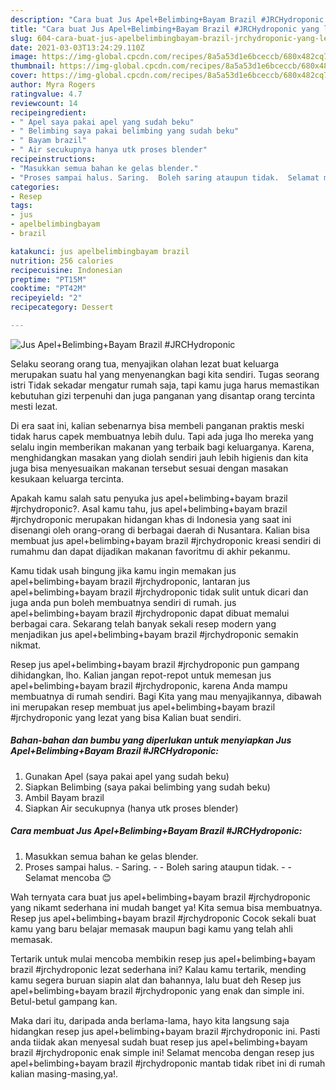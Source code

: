 ```yaml
---
description: "Cara buat Jus Apel+Belimbing+Bayam Brazil #JRCHydroponic yang lezat Untuk Jualan"
title: "Cara buat Jus Apel+Belimbing+Bayam Brazil #JRCHydroponic yang lezat Untuk Jualan"
slug: 604-cara-buat-jus-apelbelimbingbayam-brazil-jrchydroponic-yang-lezat-untuk-jualan
date: 2021-03-03T13:24:29.110Z
image: https://img-global.cpcdn.com/recipes/8a5a53d1e6bceccb/680x482cq70/jus-apelbelimbingbayam-brazil-jrchydroponic-foto-resep-utama.jpg
thumbnail: https://img-global.cpcdn.com/recipes/8a5a53d1e6bceccb/680x482cq70/jus-apelbelimbingbayam-brazil-jrchydroponic-foto-resep-utama.jpg
cover: https://img-global.cpcdn.com/recipes/8a5a53d1e6bceccb/680x482cq70/jus-apelbelimbingbayam-brazil-jrchydroponic-foto-resep-utama.jpg
author: Myra Rogers
ratingvalue: 4.7
reviewcount: 14
recipeingredient:
- " Apel saya pakai apel yang sudah beku"
- " Belimbing saya pakai belimbing yang sudah beku"
- " Bayam brazil"
- " Air secukupnya hanya utk proses blender"
recipeinstructions:
- "Masukkan semua bahan ke gelas blender."
- "Proses sampai halus. Saring.  Boleh saring ataupun tidak.  Selamat mencoba 😊"
categories:
- Resep
tags:
- jus
- apelbelimbingbayam
- brazil

katakunci: jus apelbelimbingbayam brazil 
nutrition: 256 calories
recipecuisine: Indonesian
preptime: "PT15M"
cooktime: "PT42M"
recipeyield: "2"
recipecategory: Dessert

---
```



![Jus Apel+Belimbing+Bayam Brazil #JRCHydroponic](https://img-global.cpcdn.com/recipes/8a5a53d1e6bceccb/680x482cq70/jus-apelbelimbingbayam-brazil-jrchydroponic-foto-resep-utama.jpg)

Selaku seorang orang tua, menyajikan olahan lezat buat keluarga merupakan suatu hal yang menyenangkan bagi kita sendiri. Tugas seorang istri Tidak sekadar mengatur rumah saja, tapi kamu juga harus memastikan kebutuhan gizi terpenuhi dan juga panganan yang disantap orang tercinta mesti lezat.

Di era  saat ini, kalian sebenarnya bisa membeli panganan praktis meski tidak harus capek membuatnya lebih dulu. Tapi ada juga lho mereka yang selalu ingin memberikan makanan yang terbaik bagi keluarganya. Karena, menghidangkan masakan yang diolah sendiri jauh lebih higienis dan kita juga bisa menyesuaikan makanan tersebut sesuai dengan masakan kesukaan keluarga tercinta. 



Apakah kamu salah satu penyuka jus apel+belimbing+bayam brazil #jrchydroponic?. Asal kamu tahu, jus apel+belimbing+bayam brazil #jrchydroponic merupakan hidangan khas di Indonesia yang saat ini disenangi oleh orang-orang di berbagai daerah di Nusantara. Kalian bisa membuat jus apel+belimbing+bayam brazil #jrchydroponic kreasi sendiri di rumahmu dan dapat dijadikan makanan favoritmu di akhir pekanmu.

Kamu tidak usah bingung jika kamu ingin memakan jus apel+belimbing+bayam brazil #jrchydroponic, lantaran jus apel+belimbing+bayam brazil #jrchydroponic tidak sulit untuk dicari dan juga anda pun boleh membuatnya sendiri di rumah. jus apel+belimbing+bayam brazil #jrchydroponic dapat dibuat memalui berbagai cara. Sekarang telah banyak sekali resep modern yang menjadikan jus apel+belimbing+bayam brazil #jrchydroponic semakin nikmat.

Resep jus apel+belimbing+bayam brazil #jrchydroponic pun gampang dihidangkan, lho. Kalian jangan repot-repot untuk memesan jus apel+belimbing+bayam brazil #jrchydroponic, karena Anda mampu membuatnya di rumah sendiri. Bagi Kita yang mau menyajikannya, dibawah ini merupakan resep membuat jus apel+belimbing+bayam brazil #jrchydroponic yang lezat yang bisa Kalian buat sendiri.

<!--inarticleads1-->

##### Bahan-bahan dan bumbu yang diperlukan untuk menyiapkan Jus Apel+Belimbing+Bayam Brazil #JRCHydroponic:

1. Gunakan  Apel (saya pakai apel yang sudah beku)
1. Siapkan  Belimbing (saya pakai belimbing yang sudah beku)
1. Ambil  Bayam brazil
1. Siapkan  Air secukupnya (hanya utk proses blender)




<!--inarticleads2-->

##### Cara membuat Jus Apel+Belimbing+Bayam Brazil #JRCHydroponic:

1. Masukkan semua bahan ke gelas blender.
1. Proses sampai halus. - Saring. -  - Boleh saring ataupun tidak. -  - Selamat mencoba 😊




Wah ternyata cara buat jus apel+belimbing+bayam brazil #jrchydroponic yang nikamt sederhana ini mudah banget ya! Kita semua bisa membuatnya. Resep jus apel+belimbing+bayam brazil #jrchydroponic Cocok sekali buat kamu yang baru belajar memasak maupun bagi kamu yang telah ahli memasak.

Tertarik untuk mulai mencoba membikin resep jus apel+belimbing+bayam brazil #jrchydroponic lezat sederhana ini? Kalau kamu tertarik, mending kamu segera buruan siapin alat dan bahannya, lalu buat deh Resep jus apel+belimbing+bayam brazil #jrchydroponic yang enak dan simple ini. Betul-betul gampang kan. 

Maka dari itu, daripada anda berlama-lama, hayo kita langsung saja hidangkan resep jus apel+belimbing+bayam brazil #jrchydroponic ini. Pasti anda tiidak akan menyesal sudah buat resep jus apel+belimbing+bayam brazil #jrchydroponic enak simple ini! Selamat mencoba dengan resep jus apel+belimbing+bayam brazil #jrchydroponic mantab tidak ribet ini di rumah kalian masing-masing,ya!.

